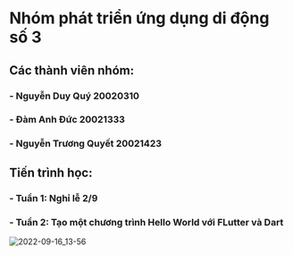 # Nhóm phát triển ứng dụng di động số 3
## Các thành viên nhóm:
### - Nguyễn Duy Quý 20020310
### - Đàm Anh Đức 20021333
### - Nguyễn Trương Quyết 20021423
## Tiến trình học:
### - Tuần 1: Nghỉ lễ 2/9
### - Tuần 2: Tạo một chương trình Hello World với FLutter và Dart
![2022-09-16_13-56](https://user-images.githubusercontent.com/91526646/190575663-bae0ab82-5367-4bc3-8305-9f107895d1a8.png)
